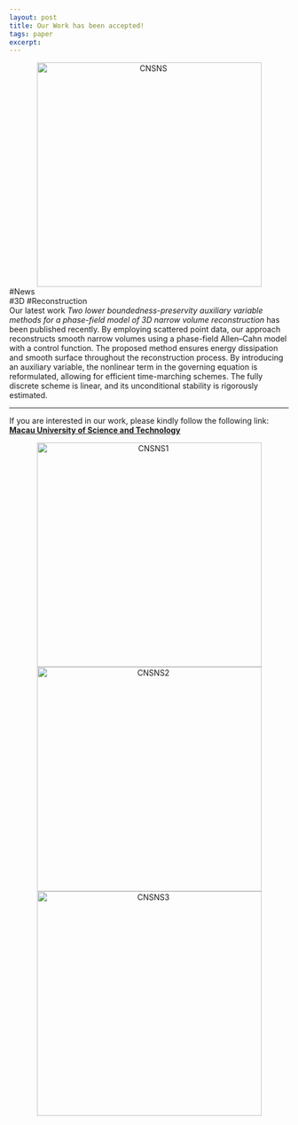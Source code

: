 ```yaml
---
layout: post
title: Our Work has been accepted!
tags: paper
excerpt: 
---
```


<div align="center">
  <img src="{{ site.baseurl }}/images/TwoLowerBoundednessfor3DReconstruction/SCIcoverCNSNS1.jpg" alt="CNSNS" height="405"/>
</div>
<div class="tooltip-container-lightblue">
  <span class="text-lightblue">#News</span>
</div><div class="tooltip-container-red"><span class="text-red">#3D</span> <span class="text-red">#Reconstruction</span></div>
Our latest work <blod><i>Two lower boundedness-preservity auxiliary variable methods for a phase-field model of 3D narrow volume reconstruction</i></blod> has been published recently. By employing scattered point data, our approach reconstructs smooth narrow volumes using a phase-field Allen–Cahn model with a control function. The proposed method ensures energy dissipation and smooth surface throughout the reconstruction process. By introducing an auxiliary variable, the nonlinear term in the governing equation is reformulated, allowing for efficient time-marching schemes. The fully discrete scheme is linear, and its unconditional stability is rigorously estimated.

---

If you are interested in our work, please kindly follow the following link:
**<a href="[https://www.must.edu.mo/index.html?locale=en_US](https://www.sciencedirect.com/science/article/abs/pii/S1007570425000607)">[Macau University of Science and Technology](https://www.sciencedirect.com/science/article/abs/pii/S1007570425000607)</a>**
<div align="center">
  <img src="{{ site.baseurl }}/images/TwoLowerBoundednessfor3DReconstruction/1.jpg" alt="CNSNS1" height="405"/>
</div>
<div align="center">
  <img src="{{ site.baseurl }}/images/TwoLowerBoundednessfor3DReconstruction/2.jpg" alt="CNSNS2" height="405"/>
</div>
<div align="center">
  <img src="{{ site.baseurl }}/images/TwoLowerBoundednessfor3DReconstruction/3.jpg" alt="CNSNS3" height="405"/>
</div>
